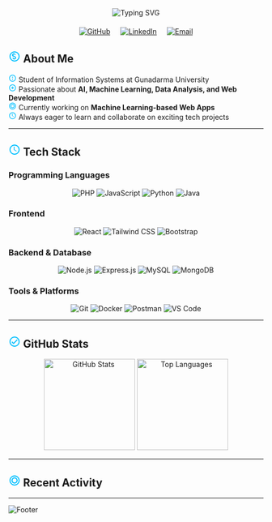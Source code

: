 <div align="center">
  <img src="https://readme-typing-svg.demolab.com?font=Fira+Code&weight=600&size=32&duration=2500&pause=1000&color=00BFFF&center=true&vCenter=true&width=800&height=100&lines=Hi+there%2C+I'm+Muhammad+Raihan+Ramadhan" alt="Typing SVG" />
  
  <div style="display: flex; justify-content: center; gap: 20px; margin: 20px 0;">
    <a href="https://github.com/yourusername" target="_blank">
      <img src="https://img.shields.io/badge/GitHub-181717.svg?style=for-the-badge&logo=github&logoColor=white" alt="GitHub">
    </a>
    <a href="https://linkedin.com/in/yourusername" target="_blank">
      <img src="https://img.shields.io/badge/LinkedIn-0A66C2.svg?style=for-the-badge&logo=linkedin&logoColor=white" alt="LinkedIn">
    </a>
    <a href="mailto:youremail@example.com">
      <img src="https://img.shields.io/badge/Email-EA4335.svg?style=for-the-badge&logo=gmail&logoColor=white" alt="Email">
    </a>
  </div>
</div>

## <svg width="24" height="24" viewBox="0 0 24 24" fill="none" xmlns="http://www.w3.org/2000/svg"><path d="M12 2C6.48 2 2 6.48 2 12C2 17.52 6.48 22 12 22C17.52 22 22 17.52 22 12C22 6.48 17.52 2 12 2ZM12 20C7.59 20 4 16.41 4 12C4 7.59 7.59 4 12 4C16.41 4 20 7.59 20 12C20 16.41 16.41 20 12 20Z" fill="#00BFFF"/><path d="M12.31 11.14C10.54 10.79 9.5 10.5 9.5 9.5C9.5 8.67 10.17 8 11 8C11.83 8 12.5 8.67 12.5 9.5H14C14 7.57 12.43 6 10.5 6C8.57 6 7 7.57 7 9.5C7 11.5 8.5 12.21 10.19 12.61C12.04 13.05 13 13.5 13 14.5C13 15.33 12.33 16 11.5 16C10.67 16 10 15.33 10 14.5H8C8 16.43 9.57 18 11.5 18C13.43 18 15 16.43 15 14.5C15 12.7 13.5 11.9 12.31 11.5V11.14Z" fill="#00BFFF"/></svg> About Me

<svg width="16" height="16" viewBox="0 0 24 24" fill="none" xmlns="http://www.w3.org/2000/svg"><path d="M12 2C6.48 2 2 6.48 2 12C2 17.52 6.48 22 12 22C17.52 22 22 17.52 22 12C22 6.48 17.52 2 12 2ZM12 20C7.59 20 4 16.41 4 12C4 7.59 7.59 4 12 4C16.41 4 20 7.59 20 12C20 16.41 16.41 20 12 20ZM13 7H11V11H13V7ZM13 13H11V17H13V13Z" fill="#00BFFF"/></svg> Student of Information Systems at Gunadarma University  
<svg width="16" height="16" viewBox="0 0 24 24" fill="none" xmlns="http://www.w3.org/2000/svg"><path d="M12 2C6.48 2 2 6.48 2 12C2 17.52 6.48 22 12 22C17.52 22 22 17.52 22 12C22 6.48 17.52 2 12 2ZM12 20C7.59 20 4 16.41 4 12C4 7.59 7.59 4 12 4C16.41 4 20 7.59 20 12C20 16.41 16.41 20 12 20Z" fill="#00BFFF"/><path d="M15.5 11H13V8.5C13 8.22 12.78 8 12.5 8H11.5C11.22 8 11 8.22 11 8.5V11H8.5C8.22 11 8 11.22 8 11.5V12.5C8 12.78 8.22 13 8.5 13H11V15.5C11 15.78 11.22 16 11.5 16H12.5C12.78 16 13 15.78 13 15.5V13H15.5C15.78 13 16 12.78 16 12.5V11.5C16 11.22 15.78 11 15.5 11Z" fill="#00BFFF"/></svg> Passionate about **AI, Machine Learning, Data Analysis, and Web Development**  
<svg width="16" height="16" viewBox="0 0 24 24" fill="none" xmlns="http://www.w3.org/2000/svg"><path d="M12 2C6.48 2 2 6.48 2 12C2 17.52 6.48 22 12 22C17.52 22 22 17.52 22 12C22 6.48 17.52 2 12 2ZM12 20C7.59 20 4 16.41 4 12C4 7.59 7.59 4 12 4C16.41 4 20 7.59 20 12C20 16.41 16.41 20 12 20Z" fill="#00BFFF"/><path d="M12 6C8.69 6 6 8.69 6 12C6 15.31 8.69 18 12 18C15.31 18 18 15.31 18 12C18 8.69 15.31 6 12 6ZM12 16C9.79 16 8 14.21 8 12C8 9.79 9.79 8 12 8C14.21 8 16 9.79 16 12C16 14.21 14.21 16 12 16Z" fill="#00BFFF"/></svg> Currently working on **Machine Learning-based Web Apps**  
<svg width="16" height="16" viewBox="0 0 24 24" fill="none" xmlns="http://www.w3.org/2000/svg"><path d="M12 2C6.48 2 2 6.48 2 12C2 17.52 6.48 22 12 22C17.52 22 22 17.52 22 12C22 6.48 17.52 2 12 2ZM12 20C7.59 20 4 16.41 4 12C4 7.59 7.59 4 12 4C16.41 4 20 7.59 20 12C20 16.41 16.41 20 12 20Z" fill="#00BFFF"/><path d="M12 6V12L16.14 14.5L15.4 15.5L10.5 12.5V6H12Z" fill="#00BFFF"/></svg> Always eager to learn and collaborate on exciting tech projects  

---

## <svg width="24" height="24" viewBox="0 0 24 24" fill="none" xmlns="http://www.w3.org/2000/svg"><path d="M12 2C6.48 2 2 6.48 2 12C2 17.52 6.48 22 12 22C17.52 22 22 17.52 22 12C22 6.48 17.52 2 12 2ZM12 20C7.59 20 4 16.41 4 12C4 7.59 7.59 4 12 4C16.41 4 20 7.59 20 12C20 16.41 16.41 20 12 20Z" fill="#00BFFF"/><path d="M12 6V12L16.14 14.5L15.4 15.5L10.5 12.5V6H12Z" fill="#00BFFF"/></svg> Tech Stack

### Programming Languages
<div align="center">
  <img src="https://img.shields.io/badge/PHP-777BB4?style=for-the-badge&logo=php&logoColor=white" alt="PHP">
  <img src="https://img.shields.io/badge/JavaScript-F7DF1E?style=for-the-badge&logo=javascript&logoColor=black" alt="JavaScript">
  <img src="https://img.shields.io/badge/Python-3776AB?style=for-the-badge&logo=python&logoColor=white" alt="Python">
  <img src="https://img.shields.io/badge/Java-ED8B00?style=for-the-badge&logo=openjdk&logoColor=white" alt="Java">
</div>

### Frontend
<div align="center">
  <img src="https://img.shields.io/badge/React-20232A?style=for-the-badge&logo=react&logoColor=61DAFB" alt="React">
  <img src="https://img.shields.io/badge/Tailwind_CSS-38B2AC?style=for-the-badge&logo=tailwind-css&logoColor=white" alt="Tailwind CSS">
  <img src="https://img.shields.io/badge/Bootstrap-563D7C?style=for-the-badge&logo=bootstrap&logoColor=white" alt="Bootstrap">
</div>

### Backend & Database
<div align="center">
  <img src="https://img.shields.io/badge/Node.js-339933?style=for-the-badge&logo=nodedotjs&logoColor=white" alt="Node.js">
  <img src="https://img.shields.io/badge/Express.js-000000?style=for-the-badge&logo=express&logoColor=white" alt="Express.js">
  <img src="https://img.shields.io/badge/MySQL-005C84?style=for-the-badge&logo=mysql&logoColor=white" alt="MySQL">
  <img src="https://img.shields.io/badge/MongoDB-4EA94B?style=for-the-badge&logo=mongodb&logoColor=white" alt="MongoDB">
</div>

### Tools & Platforms
<div align="center">
  <img src="https://img.shields.io/badge/Git-F05032?style=for-the-badge&logo=git&logoColor=white" alt="Git">
  <img src="https://img.shields.io/badge/Docker-2CA5E0?style=for-the-badge&logo=docker&logoColor=white" alt="Docker">
  <img src="https://img.shields.io/badge/Postman-FF6C37?style=for-the-badge&logo=postman&logoColor=white" alt="Postman">
  <img src="https://img.shields.io/badge/VS_Code-0078D4?style=for-the-badge&logo=visual%20studio%20code&logoColor=white" alt="VS Code">
</div>

---

## <svg width="24" height="24" viewBox="0 0 24 24" fill="none" xmlns="http://www.w3.org/2000/svg"><path d="M12 2C6.48 2 2 6.48 2 12C2 17.52 6.48 22 12 22C17.52 22 22 17.52 22 12C22 6.48 17.52 2 12 2ZM12 20C7.59 20 4 16.41 4 12C4 7.59 7.59 4 12 4C16.41 4 20 7.59 20 12C20 16.41 16.41 20 12 20Z" fill="#00BFFF"/><path d="M16.59 7.58L10 14.17L7.41 11.59L6 13L10 17L18 9L16.59 7.58Z" fill="#00BFFF"/></svg> GitHub Stats

<div align="center">
  <img height="180em" src="https://github-readme-stats.vercel.app/api?username=yourusername&show_icons=true&theme=radical&include_all_commits=true&count_private=true" alt="GitHub Stats" />
  <img height="180em" src="https://github-readme-stats.vercel.app/api/top-langs/?username=yourusername&layout=compact&langs_count=8&theme=radical" alt="Top Languages" />
</div>

---

## <svg width="24" height="24" viewBox="0 0 24 24" fill="none" xmlns="http://www.w3.org/2000/svg"><path d="M12 2C6.48 2 2 6.48 2 12C2 17.52 6.48 22 12 22C17.52 22 22 17.52 22 12C22 6.48 17.52 2 12 2ZM12 20C7.59 20 4 16.41 4 12C4 7.59 7.59 4 12 4C16.41 4 20 7.59 20 12C20 16.41 16.41 20 12 20Z" fill="#00BFFF"/><path d="M12 6C8.69 6 6 8.69 6 12C6 15.31 8.69 18 12 18C15.31 18 18 15.31 18 12C18 8.69 15.31 6 12 6ZM12 16C9.79 16 8 14.21 8 12C8 9.79 9.79 8 12 8C14.21 8 16 9.79 16 12C16 14.21 14.21 16 12 16Z" fill="#00BFFF"/></svg> Recent Activity


</div>

---

<!-- Footer -->
![Footer](https://capsule-render.vercel.app/api?type=waving&color=0:00BFFF,100:6A5ACD&height=120&section=footer)
